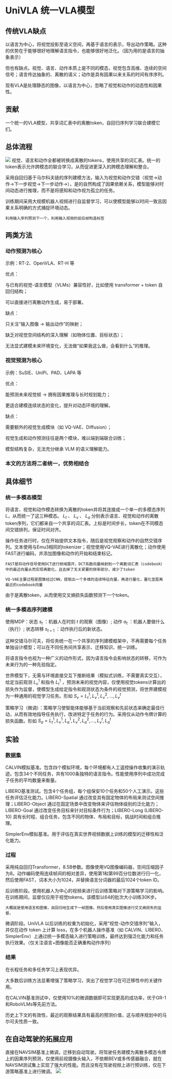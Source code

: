# UniVLA 统一VLA模型
## 传统VLA缺点
以语言为中心，将视觉投影至语义空间，再基于语言的表示，导出动作策略。这种的优势在于能够很好地理解语言指令，也能够很好地泛化。（因为用的是语言的抽象表示）

但也有缺点。视觉、语言、动作本质上是不同的模态，视觉包含高维、连续的空间信号；语言传达抽象的、离散的语义；动作是具有因果以来关系的时间有序序列。

现有VLA是处理静态的图像，以语言为中心，忽略了视觉和动作的动态性和因果性。
## 贡献
一个统一的VLA模型，共享词汇表中的离散token，自回归序列学习联合建模它们。
## 总体流程
![](https://i.postimg.cc/4N2ZWS5b/20250702165741.png)
视觉、语言和动作全都被转换成离散的tokens，使用共享的词汇表。统一的token表示允许跨模态的联合学习，从而促进更深入的跨模态理解和整合。

采用自回归基于马尔科夫链的序列建模方法，输入为视觉和动作交错（视觉->动作->下一步视觉->下一步动作->），是的自然构成了因果依赖关系，模型能够对时间动态进行推理，而不是将感知和动作视为孤立的任务。

训练期间采用大规模机器人视频进行自监督学习，可以使模型能够以时间一致且因果关系明确的方式捕捉环境动态。

`利用输入序列预测下一个，利用输入视频的前后帧构造标签`

## 两类方法
### 动作预测为核心
示例：RT-2、OpenVLA、RT-H 等

优点：

与已有的视觉-语言模型（VLMs）兼容性好，比如使用 transformer + token 自回归结构；

可以直接进行离散动作生成，易于部署。

缺点：

只关注“输入图像 → 输出动作”的映射；

缺乏对视觉空间结构的深入理解（如物体位置、目标状态）；

无法显式建模未来环境变化，无法做“如果我这么做，会看到什么”的推理。

### 视觉预测为核心
示例：SuSIE、UniPi、PAD、LAPA 等

优点：

能预测未来视觉帧 → 拥有因果推理与长时规划能力；

更适合建模连续状态的变化，提升对动态环境的理解。

缺点：

需要额外的视觉生成模块（如 VQ-VAE、Diffusion）；

视觉生成和动作预测往往是两个模块，难以端到端联合训练；

模型结构复杂，无法充分继承 VLM 的语义理解能力。
### 本文的方法将二者统一，优势相结合

## 具体细节
### 统一多模态模型
将语言、视觉和动作模态转换为离散的token并将其连接成一个单一的多模态序列L，从而统一了这三种模态。 $L_t$ 、 $L_v$ 、 $L_a$ 分别表示语言、视觉和动作的离散token序列，它们都来自一个共享的词汇表。上标是时间步长，token在不同模态间交错排列，保证时间对齐。

操作任务进行时，仅在开始提供文本指令，随后是视觉观察和动作的自然交错序列。文本使用与Emu3相同的tokenizer；视觉使用VQ-VAE进行离散化；动作使用FAST进行编码，并添加图像和动作的开始和结束标记。

`FAST是将动作信号使用DCT进行频域展开，DCT系数向量映射到一个离散词汇表（codebook）中的最近向量从而实现离散化，且去掉了无关紧要的频率部分，减少了token`

`VQ-VAE主要过程是图像经过CNN，提取出一个多维的连续特征向量，再进行量化，量化至距离最近的codebook向量`

由于是离散token，从而使用交叉熵损失函数预测下一个token。

### 统一多模态序列建模
使用MDP：状态 $s_t$ ：机器人在时刻 $t$ 的观察（图像）; 
动作 $a_t$ ：机器人要做什么（执行）; 
状态转移 $s_{t+1}$ ：动作执行后的新状态。

这种交错马尔可夫，将任务统一在一个共享的序列建模框架中，不再需要每个任务单独设计模型；可以在不同任务间共享表示、迁移知识、统一训练。

将语言指令也视为一种广义的动作形式，因为语言指令会影响状态的转移，可作为未来行为的一种先验指定。

世界模型下，无需与环境直接交互下推断结果（模拟式训练，不需要真实交互），给定当前观测 $L_v^1$ 和指令 $L_t^1$ ，预测未来的视觉内容，仅使用视觉tokens计算出的损失作为监督，使模型生成给定指令和观测状态为条件的视觉预测，将世界建模视为一种通用的视觉学习任务。形如 $S_v = { L_t^1, L_v^1, L_v^2 , \dots ,L_v^t }$

策略学习（微调）：策略学习使智能体能够基于当前观察和先前状态来确定最佳行动，从而有效地指导任务执行，改进特定于任务的行为。采用仅从动作令牌计算的损失函数。形如 $S_a = { L_t^1, L_v^1,L_a^1, L_v^2,L_a^2, \dots ,L_v^t,L_a^t }$

## 实验
### 数据集
CALVIN模拟基准。包含四个模拟环境，每个环境都有人工遥控操作收集的演示轨迹。包含34个不同任务，共有1000条独特的语言指令。性能使用序列中成功完成子任务的平均数量来衡量。

LIBERO基准测试。包含4个任务组，每个组保安10个任务和50个人工演示。这些任务评估泛化能力。LIBERO-Spatial 通过改变具有固定物体的布局来测试空间推理；LIBERO-Object 通过在固定场景中改变物体来评估物体级别的泛化能力；LIBERO-Goal 通过改变任务目标来针对目标条件行为；LIBERO-Long (LIBERO-10) 具有长时程、组合任务，包含不同的物体、布局和目标，挑战时间和组合推理。

SimplerEnv模拟基准。用于评估在真实世界视频数据上训练的模型的迁移性和泛化能力。

### 过程
采用纯自回归Transformer，8.5B参数。图像使用VQ图像编码器，空间压缩因子为8。动作编码使用连续帧间的相对差异，使用第1和第99百分位数进行归一化，然后使用FAST，词本大小为1024，并替换语言分词器的最后1024个token ID。

后训练阶段。使用机器人为中心的视频来进行后训练策略对下游策略学习的影响。在训练期间，监督仅应用于视觉tokens。该模型以64的批次大小训练30K步。

`大概就是使用语言和图像，自回归地生成下一帧图像。然后使用真实图像进行交叉熵损失的监督。`

微调阶段。UniVLA 以后训练的权重为初始化，采用“视觉-动作交错序列”输入，并仅在动作 token 上计算 loss，在多个机器人操作基准（如 CALVIN、LIBERO、SimplerEnv）上通过统一多模态输入进行策略训练，最终达到强泛化能力和任务执行效果。（仅关注语言+图像能否正确重构动作序列）

### 结果
在长程任务和多任务学习上表现优异。

大多数后训练方法显著增强了策略学习，突出了视觉学习在可迁移性中的关键作用。

在CALVIN基准测试中，仅使用10%的微调数据即可实现更高的成功率，优于GR-1和RoboVLMs等先前方法。

历史上下文的有效性，最近的观察结果具有最高的预测价值，这与顺序规划中的马尔可夫性质一致。

## 在自动驾驶的拓展应用
直接在NAVSIM基准上微调，迁移到自动驾驶。将驾驶任务建模为离散多模态令牌上的因果序列预测，仅使用前视摄像头输入，不依赖BEV或多传感器融合，就在NAVSIM测试集上实现了强大的性能。而且没有在驾驶视频上进行预训练，仅在下游策略基准上进行微调。
![](https://i.postimg.cc/8PwbsxMg/20250702165441.png)
